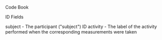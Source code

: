 Code Book

ID Fields

subject - The participant ("subject") ID
activity - The label of the activity performed when the corresponding measurements were taken
